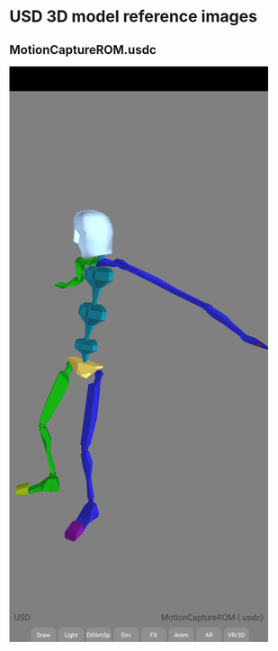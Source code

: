 # USD 3D model reference images

## MotionCaptureROM.usdc
![MotionCaptureROM.usdc](screenshots/MotionCaptureROM_usdc.png)
